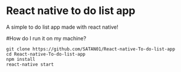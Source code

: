 # React native to do list app

A simple to do list app made with react native!

#How do I run it on my machine?

```
git clone https://github.com/SATAN01/React-native-To-do-list-app
cd React-native-To-do-list-app
npm install
react-native start
```
